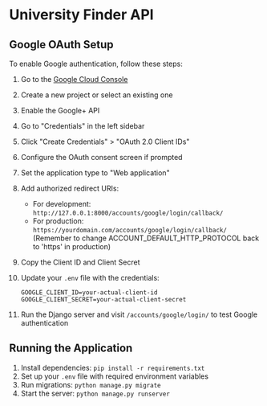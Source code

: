 # University Finder API

## Google OAuth Setup

To enable Google authentication, follow these steps:

1. Go to the [Google Cloud Console](https://console.cloud.google.com/)
2. Create a new project or select an existing one
3. Enable the Google+ API
4. Go to "Credentials" in the left sidebar
5. Click "Create Credentials" > "OAuth 2.0 Client IDs"
6. Configure the OAuth consent screen if prompted
7. Set the application type to "Web application"
8. Add authorized redirect URIs:
   - For development: `http://127.0.0.1:8000/accounts/google/login/callback/`
   - For production: `https://yourdomain.com/accounts/google/login/callback/`
     (Remember to change ACCOUNT_DEFAULT_HTTP_PROTOCOL back to 'https' in production)
9. Copy the Client ID and Client Secret

10. Update your `.env` file with the credentials:

    ```
    GOOGLE_CLIENT_ID=your-actual-client-id
    GOOGLE_CLIENT_SECRET=your-actual-client-secret
    ```

11. Run the Django server and visit `/accounts/google/login/` to test Google authentication

## Running the Application

1. Install dependencies: `pip install -r requirements.txt`
2. Set up your `.env` file with required environment variables
3. Run migrations: `python manage.py migrate`
4. Start the server: `python manage.py runserver`
